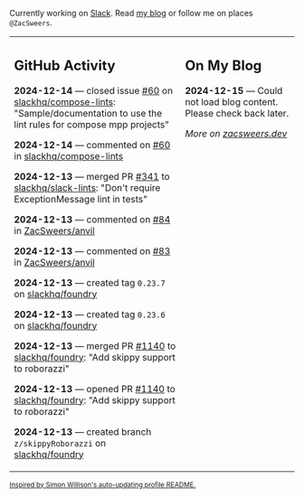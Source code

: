 Currently working on [Slack](https://slack.com/). Read [my blog](https://zacsweers.dev/) or follow me on places `@ZacSweers`.

<table><tr><td valign="top" width="60%">

## GitHub Activity
<!-- githubActivity starts -->
**2024-12-14** — closed issue [#60](https://github.com/slackhq/compose-lints/issues/60) on [slackhq/compose-lints](https://github.com/slackhq/compose-lints): "Sample/documentation to use the lint rules for compose mpp projects"

**2024-12-14** — commented on [#60](https://github.com/slackhq/compose-lints/issues/60#issuecomment-2543080110) in [slackhq/compose-lints](https://github.com/slackhq/compose-lints)

**2024-12-13** — merged PR [#341](https://github.com/slackhq/slack-lints/pull/341) to [slackhq/slack-lints](https://github.com/slackhq/slack-lints): "Don't require ExceptionMessage lint in tests"

**2024-12-13** — commented on [#84](https://github.com/ZacSweers/anvil/issues/84#issuecomment-2542184564) in [ZacSweers/anvil](https://github.com/ZacSweers/anvil)

**2024-12-13** — commented on [#83](https://github.com/ZacSweers/anvil/pull/83#issuecomment-2542178118) in [ZacSweers/anvil](https://github.com/ZacSweers/anvil)

**2024-12-13** — created tag `0.23.7` on [slackhq/foundry](https://github.com/slackhq/foundry)

**2024-12-13** — created tag `0.23.6` on [slackhq/foundry](https://github.com/slackhq/foundry)

**2024-12-13** — merged PR [#1140](https://github.com/slackhq/foundry/pull/1140) to [slackhq/foundry](https://github.com/slackhq/foundry): "Add skippy support to roborazzi"

**2024-12-13** — opened PR [#1140](https://github.com/slackhq/foundry/pull/1140) to [slackhq/foundry](https://github.com/slackhq/foundry): "Add skippy support to roborazzi"

**2024-12-13** — created branch `z/skippyRoborazzi` on [slackhq/foundry](https://github.com/slackhq/foundry)
<!-- githubActivity ends -->
</td><td valign="top" width="40%">

## On My Blog
<!-- blog starts -->
**2024-12-15** — Could not load blog content. Please check back later.
<!-- blog ends -->
_More on [zacsweers.dev](https://zacsweers.dev/)_
</td></tr></table>

<sub><a href="https://simonwillison.net/2020/Jul/10/self-updating-profile-readme/">Inspired by Simon Willison's auto-updating profile README.</a></sub>